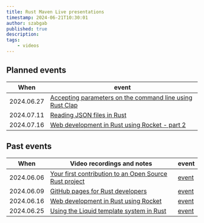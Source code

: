 ```yaml
---
title: Rust Maven Live presentations
timestamp: 2024-06-21T10:30:01
author: szabgab
published: true
description:
tags:
    - videos
---
```


## Planned events

| When       | event                                                                                                            |
| ---------- | ---------------------------------------------------------------------------------------------------------------- |
| 2024.06.27 | [Accepting parameters on the command line using Rust Clap](https://www.meetup.com/code-mavens/events/301506015/) |
| 2024.07.11 | [Reading JSON files in Rust](https://www.meetup.com/code-mavens/events/301636580/)                               |
| 2024.07.16 | [Web development in Rust using Rocket - part 2](https://www.meetup.com/code-mavens/events/301736709/)            |

## Past events

| When       | Video recordings and notes                                                                                        |  event                                                        |
| ---------- | ----------------------------------------------------------------------------------------------------------------- | ------------------------------------------------------------- |
| 2024.06.06 | [Your first contribution to an Open Source Rust project](/your-first-contribution-to-an-open-source-rust-project) | [event](https://www.meetup.com/code-mavens/events/301156302/) |
| 2024.06.09 | [GitHub pages for Rust developers](/github-pages-for-rust-developers)                                             | [event](https://www.meetup.com/code-mavens/events/301215326/) |
| 2024.06.16 | [Web development in Rust using Rocket](/web-development-in-rust-using-rocket)                                     | [event](https://www.meetup.com/code-mavens/events/301294669/) |
| 2024.06.25 | [Using the Liquid template system in Rust](/using-the-liquid-template-system-in-rust)                             | [event](https://www.meetup.com/code-mavens/events/301487547/) |


